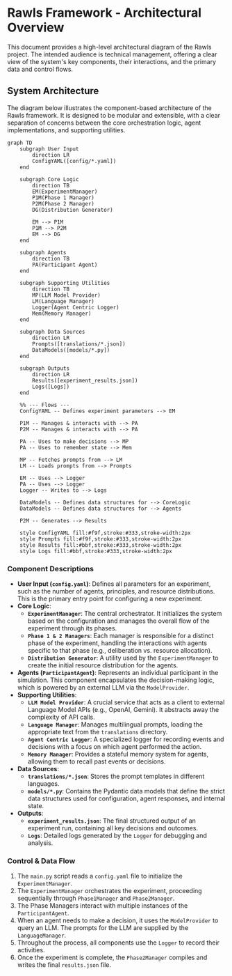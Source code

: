 # Rawls Framework - Architectural Overview

This document provides a high-level architectural diagram of the Rawls project. The intended audience is technical management, offering a clear view of the system's key components, their interactions, and the primary data and control flows.

## System Architecture

The diagram below illustrates the component-based architecture of the Rawls framework. It is designed to be modular and extensible, with a clear separation of concerns between the core orchestration logic, agent implementations, and supporting utilities.

```mermaid
graph TD
    subgraph User Input
        direction LR
        ConfigYAML([config/*.yaml])
    end

    subgraph Core Logic
        direction TB
        EM(ExperimentManager)
        P1M(Phase 1 Manager)
        P2M(Phase 2 Manager)
        DG(Distribution Generator)

        EM --> P1M
        P1M --> P2M
        EM --> DG
    end

    subgraph Agents
        direction TB
        PA(Participant Agent)
    end

    subgraph Supporting Utilities
        direction TB
        MP(LLM Model Provider)
        LM(Language Manager)
        Logger(Agent Centric Logger)
        Mem(Memory Manager)
    end

    subgraph Data Sources
        direction LR
        Prompts([translations/*.json])
        DataModels([models/*.py])
    end

    subgraph Outputs
        direction LR
        Results([experiment_results.json])
        Logs([Logs])
    end

    %% --- Flows ---
    ConfigYAML -- Defines experiment parameters --> EM
    
    P1M -- Manages & interacts with --> PA
    P2M -- Manages & interacts with --> PA

    PA -- Uses to make decisions --> MP
    PA -- Uses to remember state --> Mem
    
    MP -- Fetches prompts from --> LM
    LM -- Loads prompts from --> Prompts
    
    EM -- Uses --> Logger
    PA -- Uses --> Logger
    Logger -- Writes to --> Logs

    DataModels -- Defines data structures for --> CoreLogic
    DataModels -- Defines data structures for --> Agents
    
    P2M -- Generates --> Results

    style ConfigYAML fill:#f9f,stroke:#333,stroke-width:2px
    style Prompts fill:#f9f,stroke:#333,stroke-width:2px
    style Results fill:#bbf,stroke:#333,stroke-width:2px
    style Logs fill:#bbf,stroke:#333,stroke-width:2px
```

### Component Descriptions

*   **User Input (`config.yaml`)**: Defines all parameters for an experiment, such as the number of agents, principles, and resource distributions. This is the primary entry point for configuring a new experiment.
*   **Core Logic**:
    *   **`ExperimentManager`**: The central orchestrator. It initializes the system based on the configuration and manages the overall flow of the experiment through its phases.
    *   **`Phase 1 & 2 Managers`**: Each manager is responsible for a distinct phase of the experiment, handling the interactions with agents specific to that phase (e.g., deliberation vs. resource allocation).
    *   **`Distribution Generator`**: A utility used by the `ExperimentManager` to create the initial resource distribution for the agents.
*   **Agents (`ParticipantAgent`)**: Represents an individual participant in the simulation. This component encapsulates the decision-making logic, which is powered by an external LLM via the `ModelProvider`.
*   **Supporting Utilities**:
    *   **`LLM Model Provider`**: A crucial service that acts as a client to external Language Model APIs (e.g., OpenAI, Gemini). It abstracts away the complexity of API calls.
    *   **`Language Manager`**: Manages multilingual prompts, loading the appropriate text from the `translations` directory.
    *   **`Agent Centric Logger`**: A specialized logger for recording events and decisions with a focus on which agent performed the action.
    *   **`Memory Manager`**: Provides a stateful memory system for agents, allowing them to recall past events or decisions.
*   **Data Sources**:
    *   **`translations/*.json`**: Stores the prompt templates in different languages.
    *   **`models/*.py`**: Contains the Pydantic data models that define the strict data structures used for configuration, agent responses, and internal state.
*   **Outputs**:
    *   **`experiment_results.json`**: The final structured output of an experiment run, containing all key decisions and outcomes.
    *   **`Logs`**: Detailed logs generated by the `Logger` for debugging and analysis.

### Control & Data Flow

1.  The `main.py` script reads a `config.yaml` file to initialize the `ExperimentManager`.
2.  The `ExperimentManager` orchestrates the experiment, proceeding sequentially through `Phase1Manager` and `Phase2Manager`.
3.  The Phase Managers interact with multiple instances of the `ParticipantAgent`.
4.  When an agent needs to make a decision, it uses the `ModelProvider` to query an LLM. The prompts for the LLM are supplied by the `LanguageManager`.
5.  Throughout the process, all components use the `Logger` to record their activities.
6.  Once the experiment is complete, the `Phase2Manager` compiles and writes the final `results.json` file.
